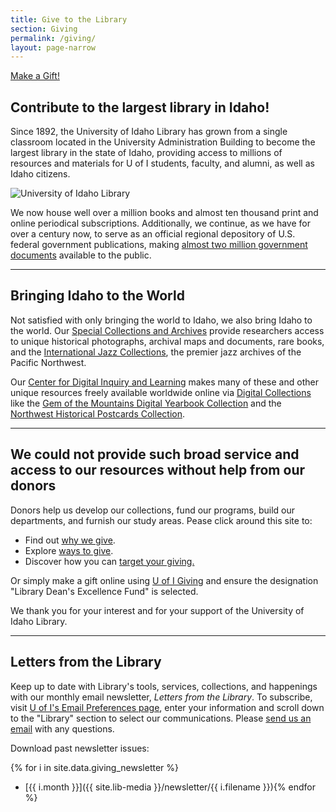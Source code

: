 ```yaml
---
title: Give to the Library
section: Giving
permalink: /giving/
layout: page-narrow
---
```


<a class="btn btn-lg btn-outline-pride-gold mb-4" href="https://giving.uidaho.edu/campaigns/library-deans-excellence-fund-2">Make a Gift!</a>

## Contribute to the largest library in Idaho!

Since 1892, the University of Idaho Library has grown from a single classroom located in the University Administration Building to become the largest library in the state of Idaho, providing access to millions of resources and materials for U of I students, faculty, and alumni, as well as Idaho citizens.

<img src="{{ site.lib-media }}/carousel/LibraryClockTower_car.jpg" class="img-fluid mb-3" alt="University of Idaho Library">

We now house well over a million books and almost ten thousand print and online periodical subscriptions. Additionally, we continue, as we have for over a century now, to serve as an official regional depository of U.S. federal government publications, making <a href="https://libguides.uidaho.edu/Documents">almost two million government documents</a> available to the public.

--------

## Bringing Idaho to the World

Not satisfied with only bringing the world to Idaho, we also bring Idaho to the world. Our <a href="{{ '/special-collections/' | relative_url }}">Special Collections and Archives</a> provide researchers access to unique historical photographs, archival maps and documents, rare books, and the <a href="http://www.ijc.uidaho.edu/">International Jazz Collections</a>, the premier jazz archives of the Pacific Northwest.

Our [Center for Digital Inquiry and Learning](https://cdil.lib.uidaho.edu/) makes many of these and other unique resources freely available worldwide online via [Digital Collections](https://www.lib.uidaho.edu/digital/) like the <a href="https://www.lib.uidaho.edu/digital/gem/">Gem of the Mountains Digital Yearbook Collection</a> and the <a href="https://www.lib.uidaho.edu/digital/postcards/">Northwest Historical Postcards Collection</a>.

--------

## We could not provide such broad service and access to our resources without help from our donors

Donors help us develop our collections, fund our programs, build our departments, and furnish our study areas. Pease click around this site to:

- Find out <a href="why.html">why we give</a>.
- Explore <a href="ways.html">ways to give</a>.
- Discover how you can <a href="endowments.html">target your giving.</a>

Or simply make a gift online using <a href="https://giving.uidaho.edu/campaigns/library-deans-excellence-fund-2">U of I Giving</a> and ensure the designation "Library Dean's Excellence Fund" is selected.

We thank you for your interest and for your support of the University of Idaho Library.

--------

## Letters from the Library

Keep up to date with Library's tools, services, collections, and happenings with our monthly email newsletter, *Letters from the Library*.
To subscribe, visit [U of I's Email Preferences page](https://www.uidaho.edu/news/email-preferences), enter your information and scroll down to the "Library" section to select our communications.
Please <a href="mailto:librdean@uidaho.edu?subject=Subscription%20to%20Letters">send us an email</a> with any questions.

Download past newsletter issues:

{% for i in site.data.giving_newsletter %}
- [{{ i.month }}]({{ site.lib-media }}/newsletter/{{ i.filename }}){% endfor %}
